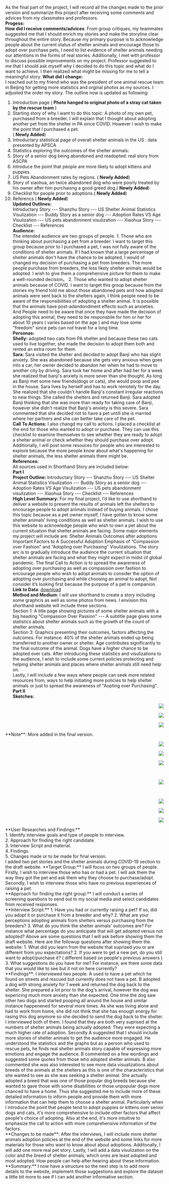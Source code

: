 As the final part of the project, I will record all the changes made to the prior version and summarize this project after receiving some comments and advices from my classmates
and professors. <br />
**Progess:**<br />
**How did I receive comments/advices**: From group critiques, my teammates suggested me that I should enrich my stories and make the storyline clear throughout the entire story. Because my primary purpose is to acknowledge people about the current status of shelter animals and encourage those to adopt over purchase pets, I need to list evidence of shelter animals
needing our attentions in the forms of real stories. Additionally, I met with professor to discuss possible improvements on my project. Professor suggested to me that I should ask 
myself why I decided to do this topic and what do I want to achieve. I then realized what might be missing for me to tell a meaningful story. 
**What did I change:** <br />
I reached out to my friend who was the president of one animal rescue team in Beijing for getting more statistics and orginal photos as my sources. I adjusted
the order my story. The outline now is updated as following:<br />
1. Introduction page ( **Photo hanged to original photo of a stray cat taken by the rescue team** )
2. Starting story of why I want to do this topic: A photo of my own pet, purchased from a breeder. I will explain that I thought about adopting another pet from the shelter in PA 
since COVID. However I wish to make the point that I purchased a pet. <br />( **Newly Added**)
3. Introductary statistical page of overall shelter animals in the US : data presented by APSCA <br />
4. Statistics exploring the outcomes of the shelter animals: <br />
5. Story of a senior dog being abandoned and readopted: real story from ASCPA <br />
6. Introduce the point that people are more likely to adopt kittens and puppies. <br />
7. US Pets Abandonment rates by regions. ( **Newly Added**)<br />
8. Story of xiaohua, an twice abandoned dog who were poorly treated by his owner after him purchaisng a good greed dog.( **Newly Added**) <br /> 
9. Checklist for people prior to adoptions.( **Newly Added**)<br /> 
10. Referencs ( **Newly Added**) <br />
**Updated Outlines:**<br /> 
Introductary Story --- Shanzhu Story --- US Shelter Animal Statistics Visulization --- Buddy Story as a senior dog --- Adoption Rates VS Age Visulization --- US pets abandonment 
visulization --- Xiaohua Story --- Checklist --- References <br /> 
**Audience:** <br /> The intended audience are two groups of people. 1. Those who are thinking about purchasing a pet from a breeder. I want to target this group because prior to I purchased a pet, I was not fully aware of the conditions of shelter animals. If I had known that a large percentage of shelter animals don't have the chance to be adopted, I would of changed my decision of purchasing a pet from breeders. The more people purchase from breeders, the less likely shelter animals would be adopted. I wish to give them a comprehensive picture for them to make a well-rounded decision。 2. Those who wanted to adopt shelter animals because of COVID. I want to target this group because from the stories my friend told me about those abandoned pets and how adopted animals were sent back to the shelters again, I think people need to be aware of the responsibilities of adopting a shelter animal. It is possible that the animals have post-adandondment effects such as anxieties. And People need to be aware that once they have made the decision of adopting this animal, they need to be responsbile for him or her for about 10 years ( varies based on the age ) and may lose some "freedom" since pets can not travel for a long time.<br />
**Personas:** <br />
**Shelly:** adopted two cats from PA shelter and because these two cats used to live together, she made the decision to adopt them both and rented an extra room for them.<br />
**Sara:** Sara visited the shelter and decided to adopt Banji who has slight anxiety. She was abandoned because she gets very anxious when goes into a car, her owner decided to abandon her when he had to move to another city by driving. Sara took her home and after had her for a week she realized that banji's anxiety is more sever than she thought. As long as Banji met some new friends(dogs or cats), she would poop and pee in the house. Sara lives by herself and has to work remotely for the day. She realized that she couldn't handle Banji's constant irregular reactions to new things. She called the shelters and returned Banji. Sara adopted Banji thinking that she was more than ready for taking care of Banji, however she didn't realize that Banji's anxiety is this severe. Sara commented that she decided not to have a pet untill she is married where her partners and she can better take care of the pet. <br />
**Call To Actions:** I also changd my call to actions. I placed a checklist at the end for those who wanted to adopt or purchase. They can use this checklist to examine themselves to see whether they are ready to adopt a shelter animal or check whether they should purchase over adopt. Additionally, I will post some resouces for people who are interested to explore because the more people know about what's happening for shelter animals, the less shelter animals there might be. <br />
**References:** <br />
All sources used in Shorthand Story are included below:<br />
**Part I** <br />
**Project Outline:** Introductary Story --- Shanzhu Story --- US Shelter Animal Statistics Visulization --- Buddy Story as a senior dog --- Adoption Rates VS Age Visulization --- US pets abandonment 
visulization --- Xiaohua Story --- Checklist --- References <br /> 
**High Level Summary:** For my final project, I’d like to use shorthand to deliver a website to present the results of animals left the shelters to encourage people to adopt animals instead of buying animals.
I chose this topic because as a pet owner myself, I have gotten to know some shelter animals’ living conditions as well as shelter animals. I wish to use this website to acknowledge people who wish to own a pet about the current situation that shelter animals are facing. Some major elements my project will include are:
Shelter Animals Outcomes after adoptions
Important Factors to A Successful Adoption
Emphasis of “Compassion over Fashion” and “Adopting over Purchasing” Visulizations. The story arc is to gradually introduce the audience the current situation that shelter animals are facing and what they might expect in midst of global pandemic.
The final Call to Action is to spread the awareness of adopting over purchasing as well as compassion over fashion to encourage people who wish to adopt animals to consider the option of adopting over purchasing and while choosing an animal to adopt, Not consider it’s looking first because the purpose of a pet is companion.<br />
**Link to Data**: <a href="./train.csv">download</a> <br />
**Method and Medium**: I will use shorthand to create a story including some graphcis as well as some photos from news. I envision this shorthand website will include three sections. <br/>
Section 1: A title page showing pictures of some shelter animals with a big heading "Compassion Over Passion" --- A subtitle page gives some statistics about shelter animals such as the growth of the count of shelter animals. <br />
Section 3: Graphics presenting their outcomes, factors affecting the outcomes. For instance: 40% of the shelter animals ended up being transferred to another owner or shelter. Age contributes significantly to the final outcome of the animal. Dogs have a higher chance to be adopted over cats. 
After introducing these statistics and visulizations to the audience, I wish to include some current policies protecting and helping shelter animals and places where shelter animals still need help on. <br />
Lastly, I will include a few ways where people can seek more related resources from, ways to help initiating more policies to help shelter animals or just to spread the awareness of "Aopting over Purchasing". <br />
**Part II** <br />
**Sketches:** <br />
<p align="right">
  <img src="./Sketch_Project.png" />
</p>
<p align="right">
  <img src="./Page2.jpg" />
</p>
<p align="right">
  <img src="./Page3.jpg" />
</p>
**Note**: More added in the final version. 
<p align="right">
  <img src="./Petoutcome.JPG" />
</p>
<p align="right">
  <img src="./adoptionoutcome.JPG" />
</p>
<p align="right">
  <img src="./transferpets.png" />
</p><br />
<p align="right">
  <img src="./causespet.png" />
</p><br />
<p align="right">
  <img src="./resultp.JPG" />
</p>
<p align="right">
    <img src="./userstory1.JPG" />
</p>
<p align="right">
  <img src="./ageadoption.JPG" />
</p>
**User Researches and Findings:** <br />
1. Identify interview goals and type of people to interview.<br />
2. Approach for finding the right candidate. <br />
3. Interview Script and material. <br />
4. Findings. <br />
5. Changes made or to be made for final version. <br />
I added two pet stories and the shelter animals during COVID-19 section to the draft website.
**Target Group:** I will focus on two groups of people. Firstly, I wish to interview those who has or had a pet. I will ask them the way they got the pet and ask them why they choose to purchase/adopt. Secondly, I wish to interview those who have no previous experiences of raising a pet. <br />
**Approach for finding the right group:** I will conduct a series of screening questions to send out to my social media and select candidates from received responses.<br />
**Interview Script:** 1. Have you had or currently raising a pet? If so, did you adopt it or purchase it from a breeder and why? 2. What are your perceptions adopting animals from shelters versus purchasing from the breeders? 3. What do you think the shelter animals' outcomes are? For instance what percentage do you anticipate that will get adopted versus not adopted? Above are some questions that I will ask before showing them the draft website. Here are the followup questions after showing them the website: 1. What did you learn from the website that suprised you or are different from you expectations? 2. If you were to get a new pet, do you still want to adopt/purchase it? ( different based on people's previous answers ) 3. What suggestions do you have for me? For instance, are there some data that you would like to see but it not on here currently? <br />
**Findings**: I interviewed two people. A used to have a pet which he found on streets and rescued but currently does not have a pet. B adopted a dog with strong anxiety for 1 week and returned the dog back to the shelter. She prepared a lot prior to the dog's arrival, however the dog was expericing much more anxiety than she expected. One time the dog saw other two dogs and started pooping all around the house and similar instance happenened for several more times. As she was living alone and had to work from home, she did not think that she has enough energy for rasing this dog anymore so she decided to send the dog back to the shelter. I interviewed both of them. I found that they are both very suprised at the numbers of shelter animals being actually adopted: They were expecting a much higher rate of adoption. Secondly A suggested that I should include more stories of shelter animals to get the audience more engaged. He understood the statistics and the graphs but as a person who used to rescue pets, he finds real shelter animals story capable of expressing more emotions and engage the audience. B commented on a few wordings and suggested some quotes from those who adopted shelter animals. B also commented she was also interested to see more data visualizations about breeds of the animals at the shelters as this is one of the characteristics that she wanted to see as she was seeking a shelter animal. She actually adopted a breed that was one of those popular dog breeds because she wanted to gave those with some disabilities or those unpopular dogs more chanced to have a home. Thus she suggested me to include more of these detailed information to inform people and provide them with more information that can help them to choose a shelter animal. Particularly when I introduce the point that people tend to adopt puppies or kittens over senior dogs and cats, it's more comprehensive to include other factors that affect people's choice of adopting. Also at the end, it's more intuitive to emphasize the call to action with more comprehensive information of the factors. <br />
**Changes to be made**: After the interviews, I will include more shelter animals adoption policies at the end of the website and some links for more materials for those who want to know about about adoptions. Additonally, I will add one more real pet story. Lastly, I will add a data visulization on the color and the breed of shelter animals, which ones are least adopted and most adopted. How people can help after hearing about these information. <br />
**Summary:** I now have a structure so the next step is to add more details to the website, implement those suggestions and explore the dataset a little bit more to see if I can add another informative section. <br />
